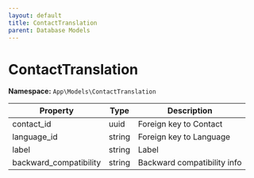 ```yaml
---
layout: default
title: ContactTranslation
parent: Database Models
---
```

# ContactTranslation

**Namespace:** `App\Models\ContactTranslation`

| Property               | Type   | Description                 |
| ---------------------- | ------ | --------------------------- |
| contact_id             | uuid   | Foreign key to Contact      |
| language_id            | string | Foreign key to Language     |
| label                  | string | Label                       |
| backward_compatibility | string | Backward compatibility info |
